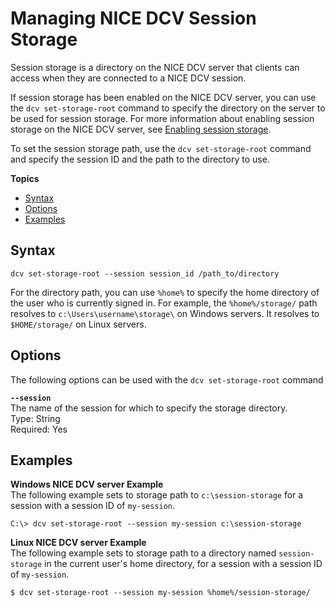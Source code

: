 # Managing NICE DCV Session Storage<a name="managing-session-storage"></a>

Session storage is a directory on the NICE DCV server that clients can access when they are connected to a NICE DCV session\.

If session storage has been enabled on the NICE DCV server, you can use the `dcv set-storage-root` command to specify the directory on the server to be used for session storage\. For more information about enabling session storage on the NICE DCV server, see [Enabling session storage](manage-storage.md)\.

To set the session storage path, use the `dcv set-storage-root` command and specify the session ID and the path to the directory to use\.

**Topics**
+ [Syntax](#syntax)
+ [Options](#options)
+ [Examples](#session-storage-example)

## Syntax<a name="syntax"></a>

```
dcv set-storage-root --session session_id /path_to/directory
```

For the directory path, you can use `%home%` to specify the home directory of the user who is currently signed in\. For example, the `%home%/storage/` path resolves to `c:\Users\username\storage\` on Windows servers\. It resolves to `$HOME/storage/` on Linux servers\. 

## Options<a name="options"></a>

The following options can be used with the `dcv set-storage-root` command

**`--session`**  
The name of the session for which to specify the storage directory\.  
Type: String  
Required: Yes

## Examples<a name="session-storage-example"></a>

**Windows NICE DCV server Example**  
The following example sets to storage path to `c:\session-storage` for a session with a session ID of `my-session`\.

```
C:\> dcv set-storage-root --session my-session c:\session-storage
```

**Linux NICE DCV server Example**  
The following example sets to storage path to a directory named `session-storage` in the current user's home directory, for a session with a session ID of `my-session`\.

```
$ dcv set-storage-root --session my-session %home%/session-storage/
```